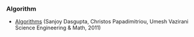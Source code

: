 ### Algorithm
* [Algorithms](https://www.amazon.co.jp/Algorithms-English-Sanjoy-Dasgupta-ebook/dp/B006Z0QR3I/) (Sanjoy Dasgupta, Christos Papadimitriou, Umesh Vazirani Science Engineering & Math, 2011)
